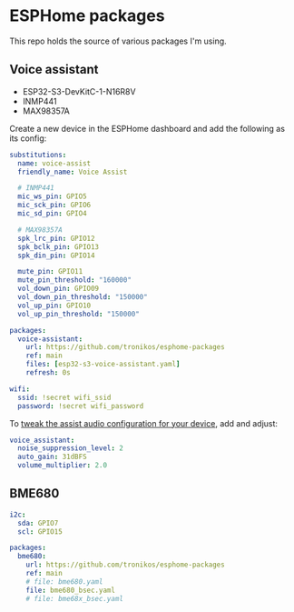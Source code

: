 # ESPHome packages

This repo holds the source of various packages I'm using.

## Voice assistant

- ESP32-S3-DevKitC-1-N16R8V
- INMP441
- MAX98357A

Create a new device in the ESPHome dashboard and add the following as its config:

```yaml
substitutions:
  name: voice-assist
  friendly_name: Voice Assist

  # INMP441
  mic_ws_pin: GPIO5
  mic_sck_pin: GPIO6
  mic_sd_pin: GPIO4

  # MAX98357A
  spk_lrc_pin: GPIO12
  spk_bclk_pin: GPIO13
  spk_din_pin: GPIO14

  mute_pin: GPIO11
  mute_pin_threshold: "160000"
  vol_down_pin: GPIO09
  vol_down_pin_threshold: "150000"
  vol_up_pin: GPIO10
  vol_up_pin_threshold: "150000"

packages:
  voice-assistant:
    url: https://github.com/tronikos/esphome-packages
    ref: main
    files: [esp32-s3-voice-assistant.yaml]
    refresh: 0s

wifi:
  ssid: !secret wifi_ssid
  password: !secret wifi_password
```

To [tweak the assist audio configuration for your device](https://www.home-assistant.io/voice_control/troubleshooting#to-tweak-the-assist-audio-configuration-for-your-device), add and adjust:

```yaml
voice_assistant:
  noise_suppression_level: 2
  auto_gain: 31dBFS
  volume_multiplier: 2.0
```

## BME680

```yaml
i2c:
  sda: GPIO7
  scl: GPIO15

packages:
  bme680:
    url: https://github.com/tronikos/esphome-packages
    ref: main
    # file: bme680.yaml
    file: bme680_bsec.yaml
    # file: bme68x_bsec.yaml
```
